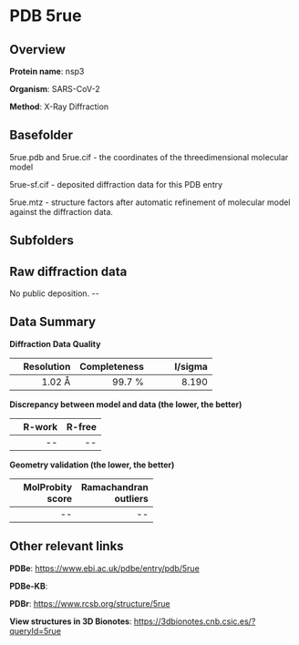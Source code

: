 # PDB 5rue

## Overview

**Protein name**: nsp3

**Organism**: SARS-CoV-2

**Method**: X-Ray Diffraction



## Basefolder

5rue.pdb and 5rue.cif - the coordinates of the threedimensional molecular model

5rue-sf.cif - deposited diffraction data for this PDB entry

5rue.mtz - structure factors after automatic refinement of molecular model against the diffraction data.

## Subfolders









## Raw diffraction data

No public deposition. --<br> 

## Data Summary
**Diffraction Data Quality**

|   | Resolution | Completeness| I/sigma |
|---|-------------:|----------------:|--------------:|
|   |1.02 Å|99.7  %|<img width=50/>8.190|

**Discrepancy between model and data (the lower, the better)**

|   | **R-work**| **R-free**   
|---|-------------:|----------------:|           
||--|--|

**Geometry validation (the lower, the better)**

|   |**MolProbity<br>score**| **Ramachandran<br>outliers** 
|---|-------------:|----------------:|
||--|--|

 

 



## Other relevant links 
**PDBe**:  https://www.ebi.ac.uk/pdbe/entry/pdb/5rue

**PDBe-KB**:  
 
**PDBr**: https://www.rcsb.org/structure/5rue 

**View structures in 3D Bionotes**: https://3dbionotes.cnb.csic.es/?queryId=5rue

